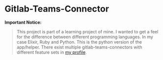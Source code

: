 # Gitlab-Teams-Connector

**Important Notice:**

> This project is part of a learning project of mine. I wanted to get a feel for the difference between different programming languages. In my case Elixir, Ruby and Python.
> This is the python version of the app/helper. There exist multiple gitlab-teams-connectors with different feature sets in [my profile](https://github.com/Wachiwi?utf8=✓&tab=repositories&q=gitlab-teams-connector&type=&language=).


